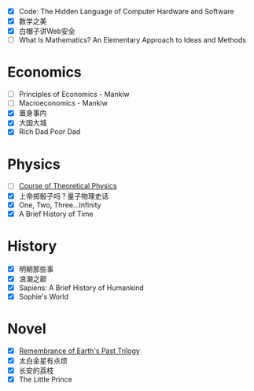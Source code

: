 - [x] Code: The Hidden Language of Computer Hardware and Software
- [x] 数学之美
- [x] 白帽子讲Web安全
- [ ] What Is Mathematics? An Elementary Approach to Ideas and Methods

# Economics

- [ ] Principles of Economics - Mankiw
- [ ] Macroeconomics - Mankiw
- [x] 置身事内
- [x] 大国大城
- [x] Rich Dad Poor Dad

# Physics

- [ ] [Course of Theoretical Physics](https://en.wikipedia.org/wiki/Course_of_Theoretical_Physics)
- [x] 上帝掷骰子吗？量子物理史话
- [x] One, Two, Three...Infinity
- [x] A Brief History of Time

# History

- [x] 明朝那些事
- [x] 浪潮之巅
- [x] Sapiens: A Brief History of Humankind
- [x] Sophie's World

# Novel

- [x] [Remembrance of Earth's Past Trilogy](https://en.wikipedia.org/wiki/Remembrance_of_Earth%27s_Past)
- [x] 太白金星有点烦
- [x] 长安的荔枝
- [x] The Little Prince
